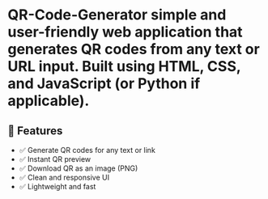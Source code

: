 # QR-Code-Generator simple and user-friendly web application that generates QR codes from any text or URL input. Built using HTML, CSS, and JavaScript (or Python if applicable).

## 🔧 Features

- ✅ Generate QR codes for any text or link
- ✅ Instant QR preview
- ✅ Download QR as an image (PNG)
- ✅ Clean and responsive UI
- ✅ Lightweight and fast

